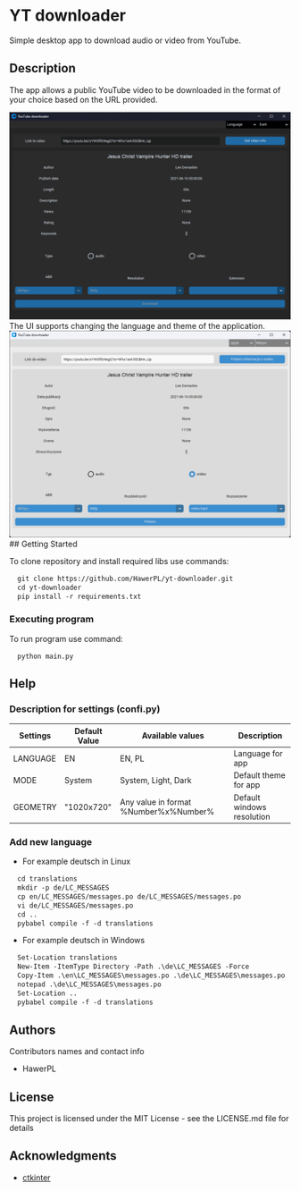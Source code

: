 # YT downloader

Simple desktop app to download audio or video from YouTube. 

## Description

The app allows a public YouTube video to be downloaded in the format of your choice based on the URL provided. 
<div align="center">
    <a href="https://github.com/HawerPL" target="_blank">
        <img src="https://github.com/HawerPL/yt-downloader/blob/master/images/dark-theme.png?raw=true" 
        alt="Dark theme">
    </a>
</div>
The UI supports changing the language and theme of the application.
<div align="center">
    <a href="https://github.com/HawerPL" target="_blank">
        <img src="https://github.com/HawerPL/yt-downloader/blob/master/images/light-theme.png?raw=true" 
        alt="Dark theme">
    </a>
</div>
## Getting Started

To clone repository and install required libs use commands:
```
  git clone https://github.com/HawerPL/yt-downloader.git
  cd yt-downloader
  pip install -r requirements.txt
```
### Executing program

To run program use command:
```
  python main.py
```

## Help

### Description for settings (confi.py)
| Settings | Default Value | Available values                      | Description                |
|----------| ----------- |---------------------------------------|----------------------------|
| LANGUAGE | EN | EN, PL                                | Language for app           |
| MODE     | System | System, Light, Dark                   | Default theme for app      |
| GEOMETRY     | "1020x720" | Any value in format %Number%x%Number% | Default windows resolution |

### Add new language

* For example deutsch in Linux
```
  cd translations
  mkdir -p de/LC_MESSAGES
  cp en/LC_MESSAGES/messages.po de/LC_MESSAGES/messages.po
  vi de/LC_MESSAGES/messages.po
  cd ..
  pybabel compile -f -d translations
```

* For example deutsch in Windows
```
  Set-Location translations
  New-Item -ItemType Directory -Path .\de\LC_MESSAGES -Force
  Copy-Item .\en\LC_MESSAGES\messages.po .\de\LC_MESSAGES\messages.po
  notepad .\de\LC_MESSAGES\messages.po
  Set-Location ..
  pybabel compile -f -d translations
```

## Authors

Contributors names and contact info
* HawerPL

## License

This project is licensed under the MIT License - see the LICENSE.md file for details

## Acknowledgments
* [ctkinter](https://github.com/topics/ctkinter)